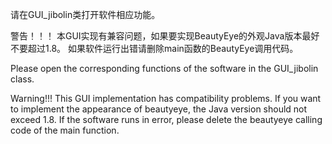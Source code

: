 请在GUI_jibolin类打开软件相应功能。

警告！！！
本GUI实现有兼容问题，如果要实现BeautyEye的外观Java版本最好不要超过1.8。
如果软件运行出错请删除main函数的BeautyEye调用代码。


Please open the corresponding functions of the software in the GUI_jibolin class.

Warning!!!
This GUI implementation has compatibility problems. 
If you want to implement the appearance of beautyeye, the Java version should not exceed 1.8.
If the software runs in error, please delete the beautyeye calling code of the main function.